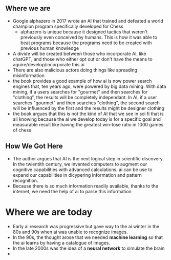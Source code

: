 ## Where we are

* Google alphazero in 2017 wrote an AI that trained and defeated a world champion program specifically developed for Chess
  * alphazero is unique because it designed tactics that weren't previously even conceived by humans. This is how it was able to beat programs because the programs need to be created with previous human knowledge
* A divide will be created between those who incorporate AI, like chatGPT, and those who either opt out or don't have the means to aquire/develop/incorporate this ai
* There are also malicious actors doing things like spreading misinformation
* the book provides a good example of how ai is now power search engines that, ten years ago, were powered by big data mining. With data mining, if a users searches for "gourmet" and then searches for "clothing", the results will be completely independant. In AI, if a user searches "gourmet" and then searches "clothing", the second search will be influenced by the first and the results might be designer clothing 
* the book argues that this is not the kind of AI that we see in sci fi that is all knowing because the ai we develop today is for a specific goal and measurable result like having the greatest win-lose ratio in 1000 games of chess

## How We Got Here

* The author argues that AI is the next logical step in scientific discovery. In the twientith century, we invented computers to augment our cognitive capabilities with advanced calculations. ai can be use to expand our capabilities in dicypering information and pattern recognition.
* Because there is so much information readily available, thanks to the internet, we need the help of ai to parse this information

# Where we are today

* Early ai research was progressive but gave way to the ai winter in the 80s and 90s when ai was unable to recognize images. 
* In the 90s, the thought arose that we needed **machine learning** so that the ai learns by having a catalogue of images.
* In the late 2000s was the idea of a **neural network** to simulate the brain
* 
